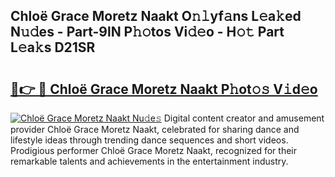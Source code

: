 ## Chloë Grace Moretz Naakt O𝚗𝚕yf𝚊ns L𝚎a𝚔ed N𝚞𝚍es - Part-9lN P𝚑𝚘tos Vi𝚍𝚎o - H𝚘𝚝 Part L𝚎a𝚔s D21SR

# <h2><a href="http://kf7g45r.oniu.top/?m=Chlo%c3%ab+Grace+Moretz+Naakt">🔗👉 🔴 Chloë Grace Moretz Naakt P𝚑ot𝚘𝚜 V𝚒d𝚎o</a></h2>

[![Chloë Grace Moretz Naakt Nu𝚍e𝚜](https://i.imgur.com/0qMVB7G.gif)](http://kf7g45r.oniu.top/?m=Chlo%c3%ab+Grace+Moretz+Naakt)
Digital content creator and amusement provider Chloë Grace Moretz Naakt, celebrated for sharing dance and lifestyle ideas through trending dance sequences and short videos. Prodigious performer Chloë Grace Moretz Naakt, recognized for their remarkable talents and achievements in the entertainment industry.  
